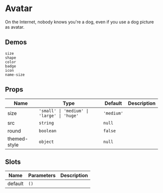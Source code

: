 # Avatar
On the Internet, nobody knows you're a dog, even if you use a dog picture as avatar.
## Demos
```demo
size
shape
color
badge
icon
name-size
```
## Props
|Name|Type|Default|Description|
|-|-|-|-|
|size|`'small' \| 'medium' \| 'large' \| 'huge'`| `'medium'`||
|src|`string`|`null`||
|round|`boolean`|`false`||
|themed-style|`object`|`null`||

## Slots
|Name|Parameters|Description|
|-|-|-|
|default|`()`||